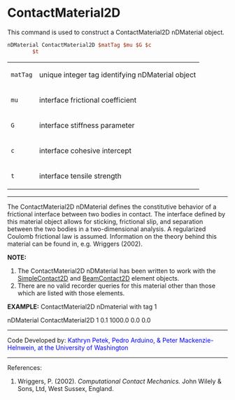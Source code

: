 # ContactMaterial2D

<p>This command is used to construct a ContactMaterial2D nDMaterial
object.</p>

```tcl
nDMaterial ContactMaterial2D $matTag $mu $G $c
        $t
```

<table>
<tbody>
<tr class="odd">
<td><code class="parameter-table-variable">matTag</code></td>
<td><p>unique integer tag identifying nDMaterial object</p></td>
</tr>
<tr class="even">
<td><code class="parameter-table-variable">mu</code></td>
<td><p>interface frictional coefficient</p></td>
</tr>
<tr class="odd">
<td><code class="parameter-table-variable">G</code></td>
<td><p>interface stiffness parameter</p></td>
</tr>
<tr class="even">
<td><code class="parameter-table-variable">c</code></td>
<td><p>interface cohesive intercept</p></td>
</tr>
<tr class="odd">
<td><code class="parameter-table-variable">t</code></td>
<td><p>interface tensile strength</p></td>
</tr>
</tbody>
</table>
<hr />
<p>The ContactMaterial2D nDMaterial defines the constitutive behavior of
a frictional interface between two bodies in contact. The interface
defined by this material object allows for sticking, frictional slip,
and separation between the two bodies in a two-dimensional analysis. A
regularized Coulomb frictional law is assumed. Information on the theory
behind this material can be found in, e.g. Wriggers (2002).</p>
<p><strong>NOTE:</strong></p>
<ol>
<li>The ContactMaterial2D nDMaterial has been written to work with the
<a href="SimpleContact2D" title="wikilink">SimpleContact2D</a> and <a
href="BeamContact2D" title="wikilink">BeamContact2D</a> element
objects.</li>
<li>There are no valid recorder queries for this material other than
those which are listed with those elements.</li>
</ol>
<p><strong>EXAMPLE:</strong> ContactMaterial2D nDmaterial with tag 1</p>
<p>nDMaterial ContactMaterial2D 1 0.1 1000.0 0.0 0.0</p>
<hr />
<p>Code Developed by: <span style="color:blue"> Kathryn Petek,
Pedro Arduino, &amp; Peter Mackenzie-Helnwein, at the University of
Washington </span></p>
<hr />
<p>References:</p>
<ol>
<li>Wriggers, P. (2002). <em>Computational Contact Mechanics.</em> John
Wilely &amp; Sons, Ltd, West Sussex, England.</li>
</ol>
